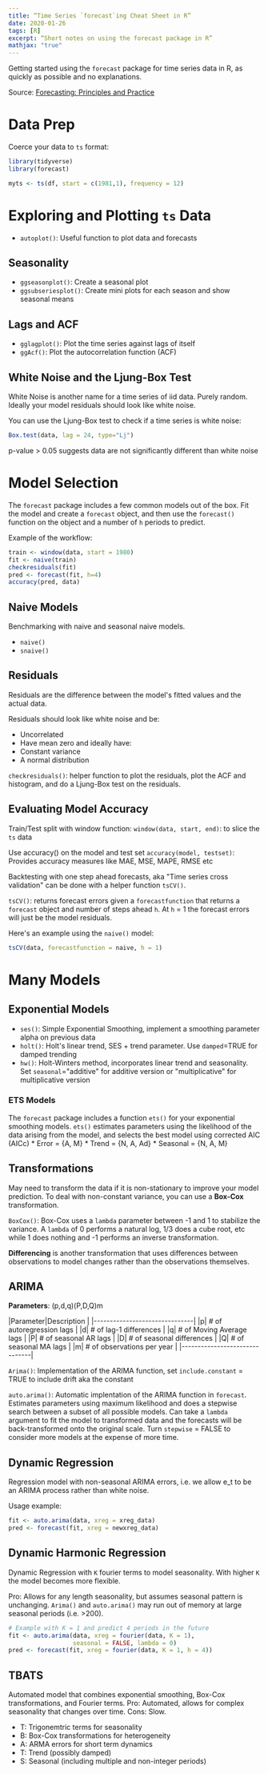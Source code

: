 ```yaml
---
title: “Time Series `forecast`ing Cheat Sheet in R”
date: 2020-01-26
tags: [R]
excerpt: “Short notes on using the forecast package in R”
mathjax: "true"
---
```


Getting started using the `forecast` package for time series data in R, as quickly as possible and no explanations. 

Source: [Forecasting: Principles and Practice](https://otexts.com/fpp2/)

# Data Prep

Coerce your data to `ts` format:
```r
library(tidyverse)
library(forecast)

myts <- ts(df, start = c(1981,1), frequency = 12)
```

# Exploring and Plotting `ts` Data

* `autoplot()`: Useful function to plot data and forecasts

## Seasonality

* `ggseasonplot()`: Create a seasonal plot
* `ggsubseriesplot()`: Create mini plots for each season and show seasonal means

## Lags and ACF

* `gglagplot()`: Plot the time series against lags of itself
* `ggAcf()`: Plot the autocorrelation function (ACF)

## White Noise and the Ljung-Box Test
White Noise is another name for a time series of iid data. Purely random. Ideally your model residuals should look like white noise. 

You can use the Ljung-Box test to check if a time series is white noise:

```r
Box.test(data, lag = 24, type="Lj")
```

p-value > 0.05 suggests data are not significantly different than white noise

# Model Selection

The `forecast` package includes a few common models out of the box. Fit the model and create a `forecast` object, and then use the `forecast()` function on the object and a number of `h` periods to predict.

Example of the workflow:

```r
train <- window(data, start = 1980)
fit <- naive(train)
checkresiduals(fit)
pred <- forecast(fit, h=4)
accuracy(pred, data)
```

## Naive Models

Benchmarking with naive and seasonal naive models.
* `naive()`
* `snaive()`

## Residuals

Residuals are the difference between the model's fitted values and the actual data. 

Residuals should look like white noise and be:

* Uncorrelated
* Have mean zero
and ideally have:
* Constant variance
* A normal distribution

`checkresiduals()`: helper function to plot the residuals, plot the ACF and histogram, and do a Ljung-Box test on the residuals.

## Evaluating Model Accuracy

Train/Test split with window function:
`window(data, start, end)`: to slice the `ts` data

Use accuracy() on the model and test set
`accuracy(model, testset)`: Provides accuracy measures like MAE, MSE, MAPE, RMSE etc

Backtesting with one step ahead forecasts, aka "Time series cross validation" can be done with a helper function `tsCV()`.

`tsCV()`: returns forecast errors given a `forecastfunction` that returns a `forecast` object and number of steps ahead `h`. At `h` = 1 the forecast errors will just be the model residuals.

Here's an example using the `naive()` model:

```r
tsCV(data, forecastfunction = naive, h = 1)
```

# Many Models

## Exponential Models

* `ses()`: Simple Exponential Smoothing, implement a smoothing parameter alpha on previous data
* `holt()`: Holt's linear trend, SES + trend parameter. Use `damped`=TRUE for damped trending
* `hw()`: Holt-Winters method, incorporates linear trend and seasonality. Set `seasonal`="additive" for additive version or "multiplicative" for multiplicative version

### ETS Models

The `forecast` package includes a function `ets()` for your exponential smoothing models. `ets()` estimates parameters using the likelihood of the data arising from the model, and selects the best model using corrected AIC (AICc)
    * Error = {A, M}
    * Trend = {N, A, Ad}
    * Seasonal = {N, A, M}

## Transformations

May need to transform the data if it is non-stationary to improve your model prediction. To deal with non-constant variance, you can use a **Box-Cox** transformation.

`BoxCox()`: Box-Cox uses a `lambda` parameter between -1 and 1 to stabilize the variance. A `lambda` of 0 performs a natural log, 1/3 does a cube root, etc while 1 does nothing and -1 performs an inverse transformation.

**Differencing** is another transformation that uses differences between observations to model changes rather than the observations themselves. 

## ARIMA

**Parameters**: (p,d,q)(P,D,Q)m

|Parameter|Description          |
|-------------------------------|
|p| # of autoregression lags    |
|d| # of lag-1 differences      |
|q| # of Moving Average lags    |
|P| # of seasonal AR lags       |
|D| # of seasonal differences   |
|Q| # of seasonal MA lags       |
|m| # of observations per year  |
|-------------------------------|

`Arima()`: Implementation of the ARIMA function, set `include.constant` = TRUE to include drift aka the constant

`auto.arima()`: Automatic implentation of the ARIMA function in `forecast`. Estimates parameters using maximum likelihood and does a stepwise search between a subset of all possible models. Can take a `lambda` argument to fit the model to transformed data and the forecasts will be back-transformed onto the original scale. Turn `stepwise` = FALSE to consider more models at the expense of more time. 

## Dynamic Regression
Regression model with non-seasonal ARIMA errors, i.e. we allow e_t to be an ARIMA process rather than white noise. 

Usage example:
```r
fit <- auto.arima(data, xreg = xreg_data)
pred <- forecast(fit, xreg = newxreg_data)
```

## Dynamic Harmonic Regression
Dynamic Regression with `K` fourier terms to model seasonality. With higher `K` the model becomes more flexible.

Pro: Allows for any length seasonality, but assumes seasonal pattern is unchanging. `Arima()` and `auto.arima()` may run out of memory at large seasonal periods (i.e. >200).

```r
# Example with K = 1 and predict 4 periods in the future
fit <- auto.arima(data, xreg = fourier(data, K = 1),
                  seasonal = FALSE, lambda = 0)
pred <- forecast(fit, xreg = fourier(data, K = 1, h = 4))
```

## TBATS
Automated model that combines exponential smoothing, Box-Cox transformations, and Fourier terms. 
Pro: Automated, allows for complex seasonality that changes over time.
Cons: Slow.

* T: Trigonemtric terms for seasonality
* B: Box-Cox transformations for heterogeneity
* A: ARMA errors for short term dynamics
* T: Trend (possibly damped)
* S: Seasonal (including multiple and non-integer periods)